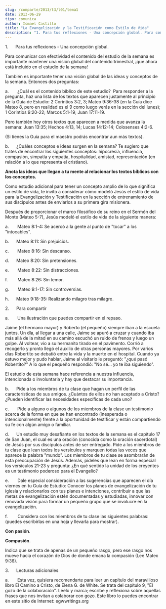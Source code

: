 ```yaml
---
slug: /comparte/2013/t3/l01/tema1
date: 2013-06-29
tipo: comunica
author: Ismael Castillo
title: "La Evangelización y la Testificación como Estilo de Vida"
description: "1. Para tus reflexiones - Una concepción global. Para comunicar con efectividad  el contenido del estudio de la semana es importante mantener una visión global  del contenido trimestral, ¡que ahora está incluido en el estudio de la semana!  También es importante tener una visi..."
---
```


1.      Para tus reflexiones - Una concepción global.

Para comunicar con efectividad el contenido del estudio de la semana es importante mantener una visión global del contenido trimestral, ¡que ahora está incluido en el estudio de la semana!

También es importante tener una visión global de las ideas y conceptos de la semana. Entonces dos preguntas:

a.       ¿Cuál es el contenido bíblico de este estudio?  Para responder a la pregunta, haz una lista de los textos que aparecen justamente al principio de la Guía de Estudio: 2 Corintios 3:2, 3; Mateo 9:36-38 (en la Guía dice Mateo 8, pero en realidad es el 9 como luego verás en la sección del lunes); 1 Corintios 9:20-22; Marcos 5:1-19; Juan 17:11-19.

Pero también hoy otros textos que aparecen a medida que avanza la semana: Juan 13:35; Hechos 4:13, 14; Lucas 14:12-14; Colosenses 4:2-6.

(Si tienes la Guía para el maestro podrás encontrar aun más textos).

b.      ¿Cuáles conceptos e ideas surgen en la semana? Te sugiero que trates de encontrar los siguientes conceptos: hipocresía, influencia, compasión, simpatía y empatía, hospitalidad, amistad, representación (en relación a lo que representa el cristiano).

**Anota las ideas que llegan a tu mente al relacionar los textos bíblicos con los conceptos.**

Como estudio adicional para tener un concepto amplio de lo que significa un estilo de vida, te invito a considerar cómo modeló Jesús el estilo de vida para la Evangelización y Testificación en la sección de entrenamiento de sus discípulos antes de enviarlos a su primera gira misionera.

Después de proporcionar el marco filosófico de su reino en el Sermón del Monte (Mateo 5-7), Jesús modeló el estilo de vida de la siguiente manera:

a.       Mateo 8:1-4: Se acercó a la gente al punto de "tocar" a los "intocables".

b.      Mateo 8:11: Sin prejuicios.

c.       Mateo 8:16: Sin descanso.

d.      Mateo 8:20: Sin pretensiones.

e.       Mateo 8:22: Sin distracciones.

f.        Mateo 8:26: Sin temor.

g.       Mateo 9:1-17: Sin controversias.

h.      Mateo 9:18-35: Realizando milagro tras milagro.

2.      Para compartir

a.       Una ilustración que puedes compartir en el repaso.

Jaime (el hermano mayor) y Roberto (el pequeño) siempre iban a la escuela juntos. Un día, al llegar a una calle, Jaime se apuró a cruzar y cuando iba más allá de la mitad en su camino escuchó un ruido de frenos y luego un golpe. Al voltear, vio a su hermanito tirado en el pavimento. Corrió a recogerlo y pronto llegó el auxilio de otras personas mayores. Por varios días Robertito se debatió entre la vida y la muerte en el hospital. Cuando ya estuvo mejor y pudo hablar, Jaime al visitarlo le preguntó: "¿qué pasó Robertito?" A lo que el pequeño respondió: "No sé… yo te iba siguiendo".

El estudio de esta semana hace referencia a nuestra influencia, intencionada o involuntaria y hay que destacar su importancia.

b.      Pide a los miembros de tu clase que hagan un perfil de las características de sus amigos. ¿Cuántos de ellos no han aceptado a Cristo? ¿Pueden identificar las necesidades específicas de cada uno?

c.       Pide a alguno o algunos de los miembros de la clase un testimonio acerca de la forma en que se han encontrado (inesperada o intencionalmente) frente a la oportunidad de testificar y están compartiendo su fe con algún amigo o familiar.

d.      Un estudio muy desafiante en los textos de la semana es el capítulo 17 de San Juan, el cual es una oración (conocida como la oración sacerdotal) de Jesús por sus discípulos antes de ser entregado. Pide a los miembros de tu clase que lean todos los versículos y marquen todas las veces que aparece la palabra "mundo". Los miembros de tu clase se asombrarán de esta preocupación de Jesús. Además, pídeles que lean en forma especial los versículos 21-23 y pregunta: ¿En qué sentido la unidad de los creyentes es un testimonio poderoso para el Evangelio?

e.       Dale especial consideración a las sugerencias que aparecen el día viernes en tu Guía de Estudio: Conocer los planes de evangelización de tu iglesia y relacionarlos con tus planes e intenciones, contribuir a que las metas de evangelización estén documentadas y estudiadas, innovar con renovada visión para formar un pequeño grupo que se involucre en la evangelización.

f.        Considera con los miembros de tu clase las siguientes palabras: (puedes escribirlas en una hoja y llevarla para mostrar).

**Con pasión.**

**Compasión.**

Indica que se trata de apenas de un pequeño rasgo, pero ese rasgo nos mueve hacia el corazón de Dios de donde emana la compasión (Lee Mateo 9:36).

3.      Lecturas adicionales

a.       Esta vez, quisiera recomendarte para leer un capítulo del maravilloso libro El Camino a Cristo, de Elena G. de White. Se trata del capítulo 9, "El gozo de la colaboración". Léelo y marca; escribe y reflexiona sobre aquellas frases que nos invitan a colaborar con gozo. Este libro lo puedes encontrar en este sitio de Internet: egwwritings.org
